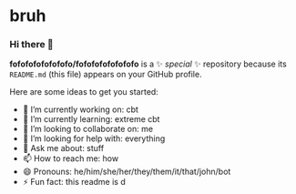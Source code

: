 # bruh

### Hi there 👋

**fofofofofofofofo/fofofofofofofofo** is a ✨ _special_ ✨ repository because its `README.md` (this file) appears on your GitHub profile.

Here are some ideas to get you started:

- 🔭 I’m currently working on: cbt
- 🌱 I’m currently learning: extreme cbt
- 👯 I’m looking to collaborate on: me
- 🤔 I’m looking for help with: everything
- 💬 Ask me about: stuff
- 📫 How to reach me: how
- 😄 Pronouns: he/him/she/her/they/them/it/that/john/bot
- ⚡ Fun fact: this readme is d
